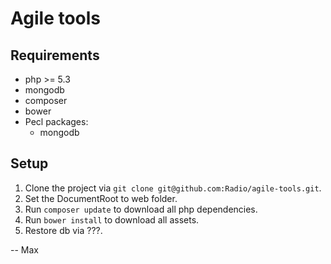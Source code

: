 # Agile tools


## Requirements

- php >= 5.3
- mongodb
- composer
- bower
- Pecl packages:
    - mongodb

## Setup

1. Clone the project via ```git clone git@github.com:Radio/agile-tools.git```.
2. Set the DocumentRoot to web folder.
3. Run ```composer update``` to download all php dependencies.
4. Run ```bower install``` to download all assets.
5. Restore db via ???.


-- 
Max